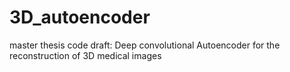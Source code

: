 # 3D_autoencoder
master thesis code draft:
Deep convolutional Autoencoder for the reconstruction of 3D medical images 
